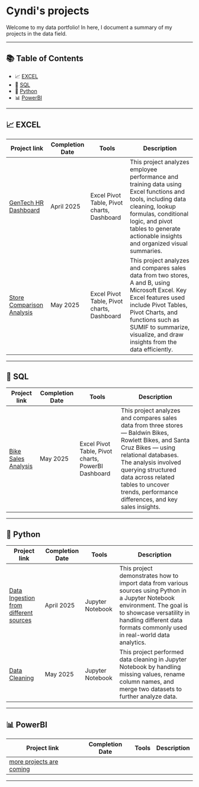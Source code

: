 # Cyndi's projects

Welcome to my data portfolio! In here, I document a summary of my projects in the data field.

---

## 📚 Table of Contents

- 📈 [EXCEL](#-excel) 
- 🧮 [SQL](#-sql)  
- 🐍 [Python](#-python)  
- 📊 [PowerBI](#-PowerBI)  

---

## 📈 EXCEL

| Project link | Completion Date | Tools | Description |
|--------|------------------|--------|-------------|
| [GenTech HR Dashboard](https://github.com/cyndishan/hr-dashboard) | April 2025 | Excel Pivot Table, Pivot charts, Dashboard | This project analyzes employee performance and training data using Excel functions and tools, including data cleaning, lookup formulas, conditional logic, and pivot tables to generate actionable insights and organized visual summaries.|
| [Store Comparison Analysis](https://github.com/cyndishan/sales-analysis-project)| May 2025 | Excel Pivot Table, Pivot charts, Dashboard | This project analyzes and compares sales data from two stores, A and B, using Microsoft Excel. Key Excel features used include Pivot Tables, Pivot Charts, and functions such as SUMIF to summarize, visualize, and draw insights from the data efficiently.|

---

## 🧮 SQL

| Project link | Completion Date | Tools | Description |
|--------|------------------|--------|-------------|
| [Bike Sales Analysis](https://github.com/cyndishan/sales-analysis-project-sql) | May 2025 | Excel Pivot Table, Pivot charts, PowerBI Dashboard | This project analyzes and compares sales data from three stores — Baldwin Bikes, Rowlett Bikes, and Santa Cruz Bikes — using relational databases. The analysis involved querying structured data across related tables to uncover trends, performance differences, and key sales insights.|

---

## 🐍 Python

| Project link | Completion Date | Tools | Description |
|--------|------------------|--------|-------------|
| [Data Ingestion from different sources](https://github.com/cyndishan/data_ingestion) | April 2025 | Jupyter Notebook | This project demonstrates how to import data from various sources using Python in a Jupyter Notebook environment. The goal is to showcase versatility in handling different data formats commonly used in real-world data analytics.|
| [Data Cleaning](https://github.com/cyndishan/data_cleaning)| May 2025 | Jupyter Notebook | This project performed data cleaning in Jupyter Notebook by handling missing values, rename column names, and merge two datasets to further analyze data.|

---

## 📊 PowerBI

| Project link | Completion Date | Tools | Description |
|--------|------------------|--------|-------------|
| [more projects are coming](https://github.com/cyndishan/power_bi)
---

